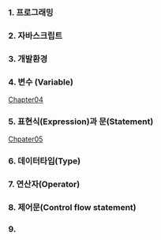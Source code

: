 ### 1. 프로그래밍

### 2. 자바스크립트

### 3. 개발환경

### 4. 변수 (Variable)
[Chapter04](https://github.com/WW3DEF/JavaScript-Study/tree/main/ch04)


### 5. 표현식(Expression)과 문(Statement)
[Chpater05](https://github.com/WW3DEF/JavaScript-Study/tree/main/ch05)

### 6. 데이터타입(Type)


### 7. 연산자(Operator)

### 8. 제어문(Control flow statement)

### 9.